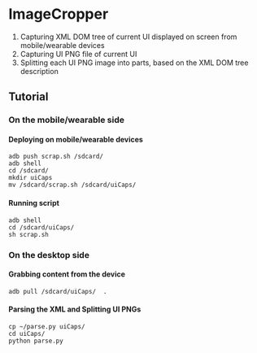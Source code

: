 # ImageCropper
1. Capturing XML DOM tree of current UI displayed on screen from mobile/wearable devices
2. Capturing UI PNG file of current UI
3. Splitting each UI PNG image into parts, based on the XML DOM tree description

## Tutorial

### On the mobile/wearable side
#### Deploying on mobile/wearable devices
```
adb push scrap.sh /sdcard/
adb shell
cd /sdcard/
mkdir uiCaps
mv /sdcard/scrap.sh /sdcard/uiCaps/
```

#### Running script
```
adb shell 
cd /sdcard/uiCaps/
sh scrap.sh
```

### On the desktop side
#### Grabbing content from the device
```
adb pull /sdcard/uiCaps/  .
```
#### Parsing the XML and Splitting UI PNGs
```
cp ~/parse.py uiCaps/
cd uiCaps/
python parse.py
```

